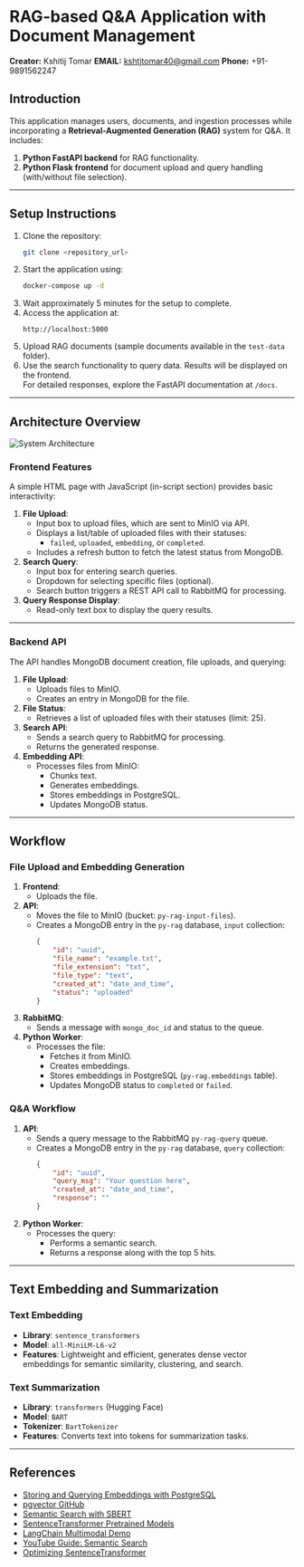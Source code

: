 # RAG-based Q&A Application with Document Management

**Creator:** Kshitij Tomar
**EMAIL:** kshtjtomar40@gmail.com
**Phone:** +91-9891562247

## Introduction
This application manages users, documents, and ingestion processes while incorporating a **Retrieval-Augmented Generation (RAG)** system for Q&A. It includes:
1. **Python FastAPI backend** for RAG functionality.
2. **Python Flask frontend** for document upload and query handling (with/without file selection).

---

## Setup Instructions
1. Clone the repository:
    ```bash
    git clone <repository_url>
    ```
2. Start the application using:
    ```bash
    docker-compose up -d
    ```
3. Wait approximately 5 minutes for the setup to complete.
4. Access the application at:
    ```
    http://localhost:5000
    ```
5. Upload RAG documents (sample documents available in the `test-data` folder).
6. Use the search functionality to query data. Results will be displayed on the frontend.  
   For detailed responses, explore the FastAPI documentation at `/docs`.

---

## Architecture Overview

![System Architecture](https://static.pingcap.com/files/2024/06/04184615/image-4.png)

### Frontend Features
A simple HTML page with JavaScript (in-script section) provides basic interactivity:
1. **File Upload**:
    - Input box to upload files, which are sent to MinIO via API.
    - Displays a list/table of uploaded files with their statuses:
        - `failed`, `uploaded`, `embedding`, or `completed`.
    - Includes a refresh button to fetch the latest status from MongoDB.
2. **Search Query**:
    - Input box for entering search queries.
    - Dropdown for selecting specific files (optional).
    - Search button triggers a REST API call to RabbitMQ for processing.
3. **Query Response Display**:
    - Read-only text box to display the query results.

---

### Backend API
The API handles MongoDB document creation, file uploads, and querying:
1. **File Upload**:
    - Uploads files to MinIO.
    - Creates an entry in MongoDB for the file.
2. **File Status**:
    - Retrieves a list of uploaded files with their statuses (limit: 25).
3. **Search API**:
    - Sends a search query to RabbitMQ for processing.
    - Returns the generated response.
4. **Embedding API**:
    - Processes files from MinIO:
        - Chunks text.
        - Generates embeddings.
        - Stores embeddings in PostgreSQL.
        - Updates MongoDB status.

---

## Workflow

### File Upload and Embedding Generation
1. **Frontend**:
    - Uploads the file.
2. **API**:
    - Moves the file to MinIO (bucket: `py-rag-input-files`).
    - Creates a MongoDB entry in the `py-rag` database, `input` collection:
        ```json
        {
            "id": "uuid",
            "file_name": "example.txt",
            "file_extension": "txt",
            "file_type": "text",
            "created_at": "date_and_time",
            "status": "uploaded"
        }
        ```
3. **RabbitMQ**:
    - Sends a message with `mongo_doc_id` and status to the queue.
4. **Python Worker**:
    - Processes the file:
        - Fetches it from MinIO.
        - Creates embeddings.
        - Stores embeddings in PostgreSQL (`py-rag.embeddings` table).
        - Updates MongoDB status to `completed` or `failed`.

### Q&A Workflow
1. **API**:
    - Sends a query message to the RabbitMQ `py-rag-query` queue.
    - Creates a MongoDB entry in the `py-rag` database, `query` collection:
        ```json
        {
            "id": "uuid",
            "query_msg": "Your question here",
            "created_at": "date_and_time",
            "response": ""
        }
        ```
2. **Python Worker**:
    - Processes the query:
        - Performs a semantic search.
        - Returns a response along with the top 5 hits.

---

## Text Embedding and Summarization

### Text Embedding
- **Library**: `sentence_transformers`  
- **Model**: `all-MiniLM-L6-v2`  
- **Features**: Lightweight and efficient, generates dense vector embeddings for semantic similarity, clustering, and search.

### Text Summarization
- **Library**: `transformers` (Hugging Face)  
- **Model**: `BART`  
- **Tokenizer**: `BartTokenizer`  
- **Features**: Converts text into tokens for summarization tasks.

---

## References
- [Storing and Querying Embeddings with PostgreSQL](https://dev.to/stephenc222/how-to-use-postgresql-to-store-and-query-vector-embeddings-h4b)
- [pgvector GitHub](https://github.com/pgvector/pgvector)
- [Semantic Search with SBERT](https://github.com/ShawhinT/YouTube-Blog/blob/main/LLMs/text-embeddings/2-semantic-search.ipynb)
- [SentenceTransformer Pretrained Models](https://www.sbert.net/docs/sentence_transformer/pretrained_models.html)
- [LangChain Multimodal Demo](https://colab.research.google.com/gist/alejandro-ao/47db0b8b9d00b10a96ab42dd59d90b86/langchain-multimodal.ipynb)
- [YouTube Guide: Semantic Search](https://www.youtube.com/watch?v=pIGRwMjhMaQ&ab_channel=MervinPraison)
- [Optimizing SentenceTransformer](https://stackoverflow.com/questions/77205123/how-do-i-slim-down-sberts-sentencer-transformer-library)
